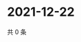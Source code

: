 # 2021-12-22

共 0 条

<!-- BEGIN WEIBO -->
<!-- 最后更新时间 Wed Dec 22 2021 23:01:03 GMT+0800 (China Standard Time) -->

<!-- END WEIBO -->
